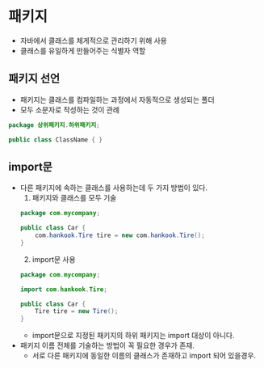 # 패키지
- 자바에서 클래스를 체게적으로 관리하기 위해 사용
- 클래스를 유일하게 만들어주는 식별자 역할

## 패키지 선언
- 패키지는 클래스를 컴파일하는 과정에서 자동적으로 생성되는 폴더
- 모두 소문자로 작성하는 것이 관례
```java
package 상위패키지.하위패키지;

public class ClassName { }
```
## import문
- 다른 패키지에 속하는 클래스를 사용하는데 두 가지 방법이 있다.
    1. 패키지와 클래스를 모두 기술
    ```java
    package com.mycompany;
    
    public class Car {
        com.hankook.Tire tire = new com.hankook.Tire();
    }
    ```
    2. import문 사용
    ```java
    package com.mycompany;
    
    import com.hankook.Tire;
    
    public class Car {
        Tire tire = new Tire();
    }
    ```
    - import문으로 지정된 패키지의 하위 패키지는 import 대상이 아니다.
- 패키지 이름 전체를 기술하는 방법이 꼭 필요한 경우가 존재.
    - 서로 다른 패키지에 동일한 이름의 클래스가 존재하고 import 되어 있을경우.

